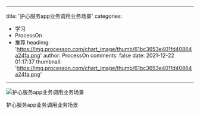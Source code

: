 
---
title: '护心服务app业务调用业务场景'
categories: 
 - 学习
 - ProcessOn
 - 推荐
headimg: 'https://img.processon.com/chart_image/thumb/61bc3653e401fd40864a24fa.png'
author: ProcessOn
comments: false
date: 2021-12-22 01:17:37
thumbnail: 'https://img.processon.com/chart_image/thumb/61bc3653e401fd40864a24fa.png'
---

<div>   
<img class="thumb" alt="护心服务app业务调用业务场景" src="https://img.processon.com/chart_image/thumb/61bc3653e401fd40864a24fa.png" referrerpolicy="no-referrer">
<p>护心服务app业务调用业务场景</p>  
</div>
            